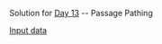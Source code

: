 Solution for [Day 13](https://adventofcode.com/2021/day/13) -- Passage Pathing

[Input data](../../../../../resources/day13input.txt)
